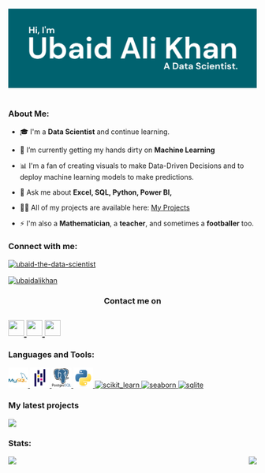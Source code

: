 ![MasterHead](https://github.com/Ubaid-The-Data-Scientist/My-Resources/blob/4b6eb65a242a56fd0e4bcda8ed9d79752a16458f/Ubaid%20Ali%20Khan.png)
<h1 align="center"></h1>
<h3 align="center"></h3>
<h3 align="left">About Me:</h3>

- 🎓 I'm a **Data Scientist** and continue learning.<br/>
- 🌱 I’m currently getting my hands dirty on **Machine Learning**
- 📊 I'm a fan of creating visuals to make Data-Driven Decisions and to deploy machine learning models to make predictions.<br/>
- 💬 Ask me about **Excel, SQL, Python, Power BI,**
  
- 👨‍💻 All of my projects are available here: [My Projects](https://mavenanalytics.io/profile/Ubaid-Ali-Khan/159494920?index&view=projects)
- ⚡ I'm also a **Mathematician**, a **teacher**, and sometimes a **footballer** too.




<h3 align="left">Connect with me:</h3>
<p align="left">
  
<a href="https://linkedin.com/in/ubaid-the-data-scientist" target="blank"><img align="center" src="https://raw.githubusercontent.com/rahuldkjain/github-profile-readme-generator/master/src/images/icons/Social/linked-in-alt.svg" alt="ubaid-the-data-scientist" height="30" width="40" /></a>
  
<a href="https://kaggle.com/ubaidalikhan" target="blank"><img align="center" src="https://raw.githubusercontent.com/rahuldkjain/github-profile-readme-generator/master/src/images/icons/Social/kaggle.svg" alt="ubaidalikhan" height="30" width="40" /></a>
</p>


 <h3 align="center">Contact me on</h3>
      <h2 align="left">
          <a href="https://www.linkedin.com/in/ubaid-the-data-scientist">
         <img src="https://github.com/gauravghongde/social-icons/blob/master/SVG/Color/LinkedIN.svg" width="32" height="32"/>
         <a href="https://www.linkedin.com/in/gauravghongde">
         <img src="https://github.com/gauravghongde/social-icons/blob/master/PNG/Black/LinkedIN_black.png" width="32" height="32"/>
         </a>
         <a href="mailto:7gaurav.ghongde@gmail.com">
         <img src="https://github.com/gauravghongde/social-icons/blob/master/PNG/Black/Gmail_black.png" width="32" height="32"/>
         </a>
      </h2>



<h3 align="left">Languages and Tools:</h3>
<p align="left"> <a href="https://www.mysql.com/" target="_blank" rel="noreferrer"> <img src="https://raw.githubusercontent.com/devicons/devicon/master/icons/mysql/mysql-original-wordmark.svg" alt="mysql" width="40" height="40"/> </a> <a href="https://pandas.pydata.org/" target="_blank" rel="noreferrer"> <img src="https://raw.githubusercontent.com/devicons/devicon/2ae2a900d2f041da66e950e4d48052658d850630/icons/pandas/pandas-original.svg" alt="pandas" width="40" height="40"/> </a> <a href="https://www.postgresql.org" target="_blank" rel="noreferrer"> <img src="https://raw.githubusercontent.com/devicons/devicon/master/icons/postgresql/postgresql-original-wordmark.svg" alt="postgresql" width="40" height="40"/> </a> <a href="https://www.python.org" target="_blank" rel="noreferrer"> <img src="https://raw.githubusercontent.com/devicons/devicon/master/icons/python/python-original.svg" alt="python" width="40" height="40"/> </a> <a href="https://scikit-learn.org/" target="_blank" rel="noreferrer"> <img src="https://upload.wikimedia.org/wikipedia/commons/0/05/Scikit_learn_logo_small.svg" alt="scikit_learn" width="40" height="40"/> </a> <a href="https://seaborn.pydata.org/" target="_blank" rel="noreferrer"> <img src="https://seaborn.pydata.org/_images/logo-mark-lightbg.svg" alt="seaborn" width="40" height="40"/> </a> <a href="https://www.sqlite.org/" target="_blank" rel="noreferrer"> <img src="https://www.vectorlogo.zone/logos/sqlite/sqlite-icon.svg" alt="sqlite" width="40" height="40"/> </a> </p>

### My latest projects
<a href="https://github.com/Ubaid-The-Data-Scientist/Dashboards">
  <!-- Change the `github-readme-stats.anuraghazra1.vercel.app` to `github-readme-stats.vercel.app`  -->
  <img align="center" src="https://github-readme-stats.vercel.app/api/pin/?username=ubaid-the-data-scientist&repo=Dashboards&theme=tokyonight" />
</a>    



<h3 align="left">Stats:</h3>
<p align="right">
<img align="left" src="https://github-readme-stats.vercel.app/api?username=ubaid-the-data-scientist&theme=tokyonight&show_icons=true" />
<img  float="right" src="https://github-readme-stats.vercel.app/api/top-langs/?username=ubaid-the-data-scientist&theme=tokyonight&show_icons=true" />
</p>

<!--
**Ubaid-The-Data-Scientist/Ubaid-The-Data-Scientist** is a ✨ _special_ ✨ repository because its `README.md` (this file) appears on your GitHub profile.

Here are some ideas to get you started:

- 🔭 I’m currently working on ...
- 🌱 I’m currently learning ...
- 👯 I’m looking to collaborate on ...
- 🤔 I’m looking for help with ...
- 💬 Ask me about ...
- 📫 How to reach me: ...
- 😄 Pronouns: ...
- ⚡ Fun fact: ...
-->

